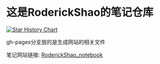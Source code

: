 # 这是RoderickShao的笔记仓库

[![Star History Chart](https://api.star-history.com/svg?repos=RoderickShao/RoderickShao_notebook&type=Date)](https://star-history.com/#RoderickShao/RoderickShao_notebook&Date)

gh-pages分支放的是生成网站的相关文件

笔记网站链接: [RoderickShao_notebook](https://roderickshao.github.io/RoderickShao_notebook/)
